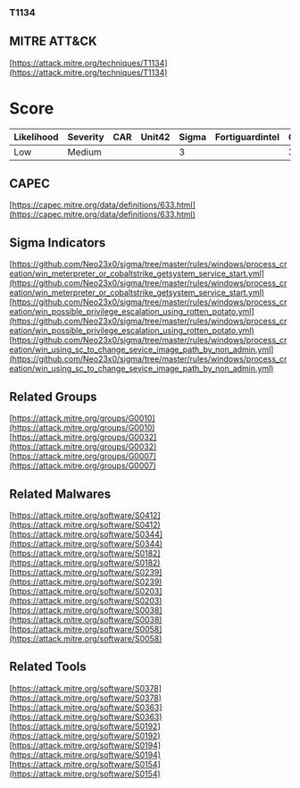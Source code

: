 
### T1134
## MITRE ATT&CK
[https://attack.mitre.org/techniques/T1134](https://attack.mitre.org/techniques/T1134)

# Score

| Likelihood | Severity | CAR | Unit42 | Sigma | Fortiguardintel | Groups | Malwares | Tools |
| ---------- | -------- | --- | ------ | ----- | --------------- | ---  | --- | --- |
| Low | Medium |   |   | 3 |   | 3 | 7 | 5 |



## CAPEC

[https://capec.mitre.org/data/definitions/633.html](https://capec.mitre.org/data/definitions/633.html)
[]()


## Sigma Indicators

[https://github.com/Neo23x0/sigma/tree/master/rules/windows/process_creation/win_meterpreter_or_cobaltstrike_getsystem_service_start.yml](https://github.com/Neo23x0/sigma/tree/master/rules/windows/process_creation/win_meterpreter_or_cobaltstrike_getsystem_service_start.yml)
[https://github.com/Neo23x0/sigma/tree/master/rules/windows/process_creation/win_possible_privilege_escalation_using_rotten_potato.yml](https://github.com/Neo23x0/sigma/tree/master/rules/windows/process_creation/win_possible_privilege_escalation_using_rotten_potato.yml)
[https://github.com/Neo23x0/sigma/tree/master/rules/windows/process_creation/win_using_sc_to_change_sevice_image_path_by_non_admin.yml](https://github.com/Neo23x0/sigma/tree/master/rules/windows/process_creation/win_using_sc_to_change_sevice_image_path_by_non_admin.yml)
[]()


## Related Groups

[https://attack.mitre.org/groups/G0010](https://attack.mitre.org/groups/G0010)
[https://attack.mitre.org/groups/G0032](https://attack.mitre.org/groups/G0032)
[https://attack.mitre.org/groups/G0007](https://attack.mitre.org/groups/G0007)
[]()


## Related Malwares

[https://attack.mitre.org/software/S0412](https://attack.mitre.org/software/S0412)
[https://attack.mitre.org/software/S0344](https://attack.mitre.org/software/S0344)
[https://attack.mitre.org/software/S0182](https://attack.mitre.org/software/S0182)
[https://attack.mitre.org/software/S0239](https://attack.mitre.org/software/S0239)
[https://attack.mitre.org/software/S0203](https://attack.mitre.org/software/S0203)
[https://attack.mitre.org/software/S0038](https://attack.mitre.org/software/S0038)
[https://attack.mitre.org/software/S0058](https://attack.mitre.org/software/S0058)
[]()


## Related Tools

[https://attack.mitre.org/software/S0378](https://attack.mitre.org/software/S0378)
[https://attack.mitre.org/software/S0363](https://attack.mitre.org/software/S0363)
[https://attack.mitre.org/software/S0192](https://attack.mitre.org/software/S0192)
[https://attack.mitre.org/software/S0194](https://attack.mitre.org/software/S0194)
[https://attack.mitre.org/software/S0154](https://attack.mitre.org/software/S0154)
[]()
